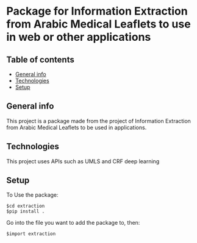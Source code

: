 # Package for Information Extraction from Arabic Medical Leaflets to use in web or other applications

## Table of contents
* [General info](#general-info)
* [Technologies](#technologies)
* [Setup](#setup)

## General info
This project is a package made from the project of Information Extraction from Arabic Medical Leaflets to be used in applications.

## Technologies
This project uses APIs such as UMLS and CRF deep learning

## Setup
To Use the package:
```
$cd extraction
$pip install .
```

Go into the file you want to add the package to, then:
```
$import extraction
```
